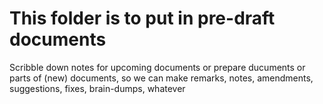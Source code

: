 # This folder is to put in pre-draft documents

Scribble down notes for upcoming documents or prepare ducuments or parts
of (new) documents, so we can make remarks, notes, amendments, suggestions,
fixes, brain-dumps, whatever

